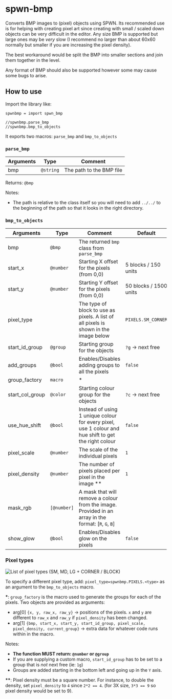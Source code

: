 # spwn-bmp
Converts BMP images to (pixel) objects using SPWN. Its recommended use is for helping with creating pixel art since creating with small / scaled down objects can be very difficult in the editor. Any size BMP is supported but large ones may be *very* slow (I recommend no larger than about 60x60 normally but smaller if you are increasing the pixel density).

The best workaround would be split the BMP into smaller sections and join them together in the level.

Any format of BMP should also be supported however some may cause some bugs to arise.

## How to use
Import the library like:
```SPWN
spwnbmp = import spwn_bmp

//spwnbmp.parse_bmp
//spwnbmp.bmp_to_objects
```
It exports two macros: `parse_bmp` and `bmp_to_objects`

### `parse_bmp`
| Arguments | Type      | Comment                  |
| --------- | --------- | ------------------------ |
| bmp       | `@string` | The path to the BMP file |

Returns: `@bmp`

Notes:
- The path is relative to the class itself so you will need to add `../../` to the beginning of the path so that it looks in the right directory.


### `bmp_to_objects`
| Arguments | Type    | Comment                                     | Default                |
|-----------|---------|---------------------------------------------|------------------------|
| bmp       | `@bmp`    | The returned `bmp` class from `parse_bmp`   |                        |
| start_x   | `@number` | Starting X offset for the pixels (from 0,0) | 5 blocks / 150 units   |
| start_y   | `@number` | Starting Y offset for the pixels (from 0,0) | 50 blocks / 1500 units |
| pixel_type | | The type of block to use as pixels. A list of all pixels is shown in the image below | `PIXELS.SM_CORNER` |
| start_id_group | `@group` | Starting group for the objects | `?g` -> next free |
| add_groups | `@bool` | Enables/Disables adding groups to all the pixels | `false` |
| group_factory | `macro` | * | |
| start_col_group | `@color` | Starting colour group for the objects | `?c` -> next free |
| use_hue_shift | `@bool` | Instead of using 1 unique colour for every pixel, use 1 colour and hue shift to get the right colour | `false` |
| pixel_scale | `@number` | The scale of the individual pixels | `1` |
| pixel_density | `@number` | The number of pixels placed per pixel in the image ** | `1` |
| mask_rgb | `[@number]` | A mask that will remove a colour from the image. Provided in an array in the format: [`R`, `G`, `B`] | |
| show_glow | `@bool` | Enables/Disables glow on the pixels | `false` |

### Pixel types
![List of pixel types (`SM`, `MD`, `LG` + `CORNER` / `BLOCK`)](https://github.com/DexterHill0/spwn-bmp/tree/main/images/pixels.PNG?raw=true)

To specify a different pixel type, add:
`pixel_type=spwnbmp.PIXELS.<type>`
as an argument to the `bmp_to_objects` macro.


**\***:
`group_factory` is the macro used to generate the groups for each of the pixels. 
Two objects are provided as arguments:

- arg[0] `{x, y, raw_x, raw_y}` -> positions of the pixels. `x` and `y` are different to `raw_x` and `raw_y` if `pixel_density` has been changed.
- arg[1] `{bmp, start_x, start_y, start_id_group, pixel_scale, pixel_density, current_group}` -> extra data for whatever code runs within in the macro.

Notes:
- **The function MUST return: `@number` or `@group`**
- If you are supplying a custom macro, `start_id_group` has to be set to a group that is *not* next free (ie: `1g`)
- Groups are added starting in the bottom left and going up in the `Y` axis.



**\*\***:
Pixel density must be a square number. For instance, to double the density, set `pixel_density` to `4` since `2*2 == 4`. (for 3X size, `3*3 == 9` so pixel density would be set to 9).
